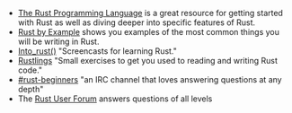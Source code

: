 * [The Rust Programming Language](https://doc.rust-lang.org/book/2018-edition/) is a great resource for getting started with Rust as well as diving deeper into specific features of Rust.
* [Rust by Example](https://doc.rust-lang.org/stable/rust-by-example/) shows you examples of the most common things you will be writing in Rust.
* [Into_rust()](http://intorust.com/) "Screencasts for learning Rust."
* [Rustlings](https://github.com/carols10cents/rustlings) "Small exercises to get you used to reading and writing Rust code."
* [#rust-beginners](https://chat.mibbit.com/?server=irc.mozilla.org&channel=%23rust-beginners) "an IRC channel that loves answering questions at any depth"
* The [Rust User Forum](http://users.rust-lang.org) answers questions of all levels
